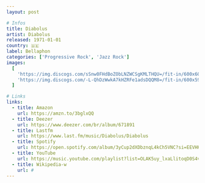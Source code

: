 ```yaml
---
layout: post

# Infos
title: Diabolus
artist: Diabolus
released: 1971-01-01
country: 🇩🇪
label: Bellaphon
categories: ['Progressive Rock', 'Jazz Rock']
images:
  [
    'https://img.discogs.com/sSnw0FHdBoZObLNZWCSgKMLTHQU=/fit-in/600x600/filters:strip_icc():format(jpeg):mode_rgb():quality(90)/discogs-images/R-3733489-1506891189-3971.jpeg.jpg',
    'https://img.discogs.com/-L-QhDzWwkA7kHZRFe1adsDQQM8=/fit-in/600x590/filters:strip_icc():format(jpeg):mode_rgb():quality(90)/discogs-images/R-3733489-1506891194-5151.jpeg.jpg',
  ]

# Links
links:
  - title: Amazon
    url: https://amzn.to/3bglxQQ
  - title: Deezer
    url: https://www.deezer.com/br/album/671891
  - title: Lastfm
    url: https://www.last.fm/music/Diabolus/Diabolus
  - title: Spotify
    url: https://open.spotify.com/album/3yCup2dXDbznqL4kCh5VNC?si=EEVHKSgyQF2KcAH-urPDWA
  - title: YouTube
    url: https://music.youtube.com/playlist?list=OLAK5uy_lxaLlitoqD0S4vBWgfTYMMhjSMI25lt2U
  - title: Wikipedia-w
    url: #
---
```

